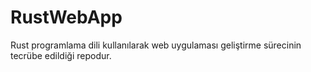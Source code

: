 # RustWebApp
Rust programlama dili kullanılarak web uygulaması geliştirme sürecinin tecrübe edildiği repodur.
